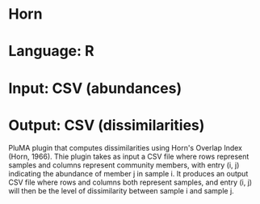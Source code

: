 # Horn
# Language: R
# Input: CSV (abundances)
# Output: CSV (dissimilarities)

PluMA plugin that computes dissimilarities using Horn's Overlap Index (Horn, 1966).
Thie plugin takes as input a CSV file where rows represent samples and columns represent community members,
with entry (i, j) indicating the abundance of member j in sample i.
It produces an output CSV file where rows and columns both represent samples, and entry (i, j) will then
be the level of dissimilarity between sample i and sample j.
